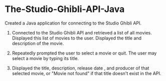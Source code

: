 # The-Studio-Ghibli-API-Java
Created a Java application for connecting to the Studio Ghibli API.

1) Connected to the Studio Ghibli API and retrieved a list of all movies.  Displayed this list of movies to the user. Displayed the title and description of the movie.

2) Repeatedly prompted the user to select a movie or quit.  The user may select a movie by typing its title. 

3) Displayed the title, description, release date , and producer of that selected movie, or "Movie not found" if that title doesn't exist in the API.

